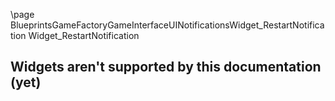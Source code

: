 \page BlueprintsGameFactoryGameInterfaceUINotificationsWidget_RestartNotification Widget_RestartNotification
## Widgets aren't supported by this documentation (yet)
